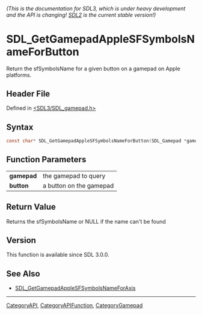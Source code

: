 ###### (This is the documentation for SDL3, which is under heavy development and the API is changing! [SDL2](https://wiki.libsdl.org/SDL2/) is the current stable version!)
# SDL_GetGamepadAppleSFSymbolsNameForButton

Return the sfSymbolsName for a given button on a gamepad on Apple platforms.

## Header File

Defined in [<SDL3/SDL_gamepad.h>](https://github.com/libsdl-org/SDL/blob/main/include/SDL3/SDL_gamepad.h)

## Syntax

```c
const char* SDL_GetGamepadAppleSFSymbolsNameForButton(SDL_Gamepad *gamepad, SDL_GamepadButton button);

```

## Function Parameters

|                 |                         |
| --------------- | ----------------------- |
| **gamepad**     | the gamepad to query    |
| **button**      | a button on the gamepad |

## Return Value

Returns the sfSymbolsName or NULL if the name can't be found

## Version

This function is available since SDL 3.0.0.

## See Also

- [SDL_GetGamepadAppleSFSymbolsNameForAxis](SDL_GetGamepadAppleSFSymbolsNameForAxis)

----
[CategoryAPI](CategoryAPI), [CategoryAPIFunction](CategoryAPIFunction), [CategoryGamepad](CategoryGamepad)

